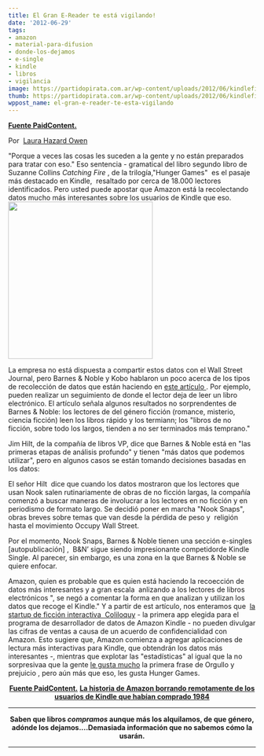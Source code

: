 ```yaml
---
title: El Gran E-Reader te está vigilando!
date: '2012-06-29'
tags:
- amazon
- material-para-difusion
- donde-los-dejamos
- e-single
- kindle
- libros
- vigilancia
image: https://partidopirata.com.ar/wp-content/uploads/2012/06/kindlefinger.jpg
thumb: https://partidopirata.com.ar/wp-content/uploads/2012/06/kindlefinger-150x150.jpg
wppost_name: el-gran-e-reader-te-esta-vigilando
---
```


<strong><a href="http://paidcontent.org/2012/06/29/big-e-reader-is-watching-you/" target="_blank">Fuente PaidContent.</a></strong>

Por  <a title="Posts by Laura Hazard Owen" href="http://paidcontent.org/author/laurahowen38/" rel="author">Laura Hazard Owen</a>

"Porque a veces las cosas les suceden a la gente y no están preparados para tratar con eso." Eso sentencia - gramatical del libro segundo libro de Suzanne Collins <em>Catching Fire</em> , de la trilogía,"Hunger Games"  es el pasaje más destacado en Kindle,  resaltado por cerca de 18.000 lectores identificados. Pero usted puede apostar que Amazon está la recolectando datos mucho más interesantes sobre los usuarios de Kindle que eso.<a href="https://partidopirata.com.ar/wp-content/uploads/2012/06/kindlefinger.jpg"><img class="alignright size-full wp-image-5023" title="kindlefinger" src="https://partidopirata.com.ar/wp-content/uploads/2012/06/kindlefinger.jpg" alt="" width="294" height="320" /></a>

La empresa no está dispuesta a compartir estos datos con el Wall Street Journal, pero Barnes &amp; Noble y Kobo hablaron un poco acerca de los tipos de recolección de datos que están haciendo en <a href="http://online.wsj.com/article/SB10001424052702304870304577490950051438304.html">este artículo </a>. Por ejemplo, pueden realizar un seguimiento de donde el lector deja de leer un libro electrónico. El artículo señala algunos resultados no sorprendentes de Barnes &amp; Noble: los lectores de del género ficción (romance, misterio, ciencia ficción) leen los libros rápido y los termiann; los "libros de no ficción, sobre todo los largos, tienden a no ser terminados más temprano."

Jim Hilt, de la compañía de libros VP, dice que Barnes &amp; Noble está en "las primeras etapas de análisis profundo" y tienen "más datos que podemos utilizar", pero en algunos casos se están tomando decisiones basadas en los datos:

El señor Hilt  dice que cuando los datos mostraron que los lectores que usan Nook salen rutinariamente de obras de no ficción largas, la compañía comenzó a buscar maneras de involucrar a los lectores en no ficción y en periodismo de formato largo. Se decidió poner en marcha "Nook Snaps", obras breves sobre temas que van desde la pérdida de peso y  religión hasta el movimiento Occupy Wall Street.

Por el momento, Nook Snaps, Barnes &amp; Noble tienen una sección e-singles [autopublicación] ,  B&amp;N’ sigue siendo impresionante competidorde Kindle Single. Al parecer, sin embargo, es una zona en la que Barnes &amp; Noble se quiere enfocar.

Amazon, quien es probable que es quien está haciendo la recoección de datos más interesantes y a gran escala  anlizando a los lectores de libros electrónicos ", se negó a comentar la forma en que analizan y utilizan los datos que recoge el Kindle." Y a partir de est artículo, nos enteramos que  <a href="http://paidcontent.org/2012/01/17/419-kindle-startup-focuses-on-interactive-fiction-for-adults/">la startup de ficción interactiva  Coliloquy</a> - la primera app elegida para el programa de desarrollador de datos de Amazon Kindle - no pueden divulgar las cifras de ventas a causa de un acuerdo de confidencialidad con Amazon. Esto sugiere que, Amazon comienza a agregar aplicaciones de lectura más interactivas para Kindle, que obtendrán los datos más interesantes -, mientras que explotar las "estadísticas" al igual que la no sorpresivaa que la gente <a href="https://kindle.amazon.com/most_popular/">le gusta mucho</a> la primera frase de Orgullo y prejuicio , pero aún más que eso, les gusta Hunger Games.
<p style="text-align: center;"><strong><a href="http://paidcontent.org/2012/06/29/big-e-reader-is-watching-you/" target="_blank">Fuente PaidContent.</a></strong>
<strong><a href="http://derechoaleer.org/2009/07/amazon-1984.html" target="_blank">La historia de Amazon borrando remotamente de los usuarios de Kindle que habían comprado 1984</a></strong></p>


<hr />
<p style="text-align: center;"><strong>Saben que libros <em>compramos</em> aunque más los alquilamos, de que género, adónde los dejamos....Demasiada información que no sabemos cómo la usarán.</strong></p>


<hr />
